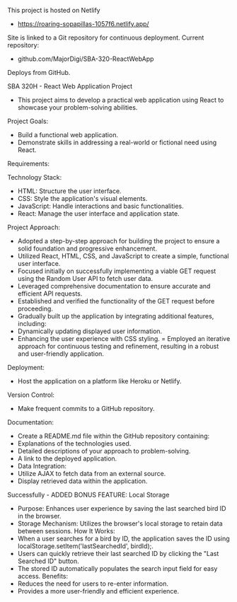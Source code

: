 This project is hosted on Netlify
- https://roaring-sopapillas-1057f6.netlify.app/

Site is linked to a Git repository for continuous deployment.
Current repository:

- github.com/MajorDigi/SBA-320-ReactWebApp

Deploys from GitHub.

SBA 320H - React Web Application Project
- This project aims to develop a practical web application using React to showcase your problem-solving abilities.

Project Goals:
- Build a functional web application.
- Demonstrate skills in addressing a real-world or fictional need using React.

Requirements:

Technology Stack:
- HTML: Structure the user interface.
- CSS: Style the application's visual elements.
- JavaScript: Handle interactions and basic functionalities.
- React: Manage the user interface and application state.

Project Approach:
- Adopted a step-by-step approach for building the project to ensure a solid foundation and progressive enhancement.
- Utilized React, HTML, CSS, and JavaScript to create a simple, functional user interface.
- Focused initially on successfully implementing a viable GET request using the Random User API to fetch user data.
- Leveraged comprehensive documentation to ensure accurate and efficient API requests.
- Established and verified the functionality of the GET request before proceeding.
- Gradually built up the application by integrating additional features, including:
- Dynamically updating displayed user information.
- Enhancing the user experience with CSS styling.
= Employed an iterative approach for continuous testing and refinement, resulting in a robust and user-friendly application.

Deployment:
- Host the application on a platform like Heroku or Netlify.

Version Control:
- Make frequent commits to a GitHub repository.

Documentation:
- Create a README.md file within the GitHub repository containing:
- Explanations of the technologies used.
- Detailed descriptions of your approach to problem-solving.
- A link to the deployed application.
- Data Integration:
- Utilize AJAX to fetch data from an external source.
- Display retrieved data within the application.

Successfully - ADDED BONUS FEATURE:
Local Storage
- Purpose: Enhances user experience by saving the last searched bird ID in the browser.
- Storage Mechanism: Utilizes the browser's local storage to retain data between sessions.
How It Works:
- When a user searches for a bird by ID, the application saves the ID using localStorage.setItem('lastSearchedId', birdId);.
- Users can quickly retrieve their last searched ID by clicking the "Last Searched ID" button.
- The stored ID automatically populates the search input field for easy access.
Benefits:
- Reduces the need for users to re-enter information.
- Provides a more user-friendly and efficient experience.
